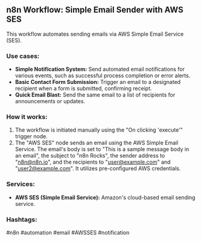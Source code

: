 ## n8n Workflow: Simple Email Sender with AWS SES

This workflow automates sending emails via AWS Simple Email Service (SES).

### Use cases:

*   **Simple Notification System:** Send automated email notifications for various events, such as successful process completion or error alerts.
*   **Basic Contact Form Submission:** Trigger an email to a designated recipient when a form is submitted, confirming receipt.
*   **Quick Email Blast:**  Send the same email to a list of recipients for announcements or updates.

### How it works:

1.  The workflow is initiated manually using the "On clicking 'execute'" trigger node.
2.  The "AWS SES" node sends an email using the AWS Simple Email Service. The email's body is set to "This is a sample message body in an email", the subject to "n8n Rocks", the sender address to "n8n@n8n.io", and the recipients to "user@example.com" and "user2@example.com". It utilizes pre-configured AWS credentials.

### Services:

*   **AWS SES (Simple Email Service):** Amazon's cloud-based email sending service.

### Hashtags:

#n8n #automation #email #AWSSES #notification
